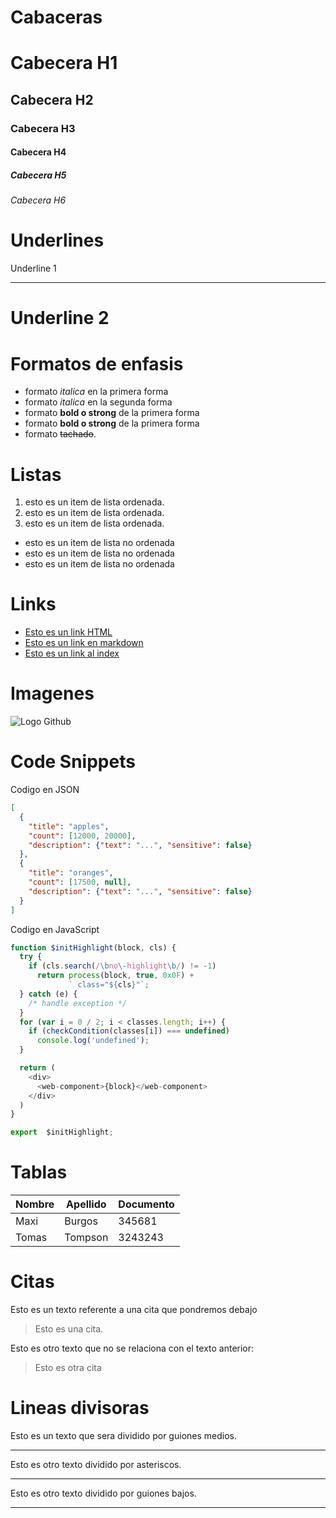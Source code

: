 # Cabaceras
# Cabecera H1
## Cabecera H2
### Cabecera H3
#### Cabecera H4
##### Cabecera H5
###### Cabecera H6

# Underlines

Underline 1
***********

Underline 2
===========

# Formatos de enfasis

- formato *italica* en la primera forma
- formato _italica_ en la segunda forma
- formato **bold o strong** de la primera forma
- formato __bold o strong__ de la primera forma
- formato ~~tachado~~.

# Listas
1. esto es un item de lista ordenada.
2. esto es un item de lista ordenada.
3. esto es un item de lista ordenada.

- esto es un item de lista no ordenada
- esto es un item de lista no ordenada
- esto es un item de lista no ordenada

# Links

- <a href="http://www.google.com">Esto es un link HTML</a>
- [Esto es un link en markdown](http://www.google.com)
- [Esto es un link al index](index.html)

# Imagenes

![Logo Github](https://geekytheory.com/wp-content/uploads/2014/05/historia_octocat.jpg)

# Code Snippets

Codigo en JSON
```JSON
[
  {
    "title": "apples",
    "count": [12000, 20000],
    "description": {"text": "...", "sensitive": false}
  },
  {
    "title": "oranges",
    "count": [17500, null],
    "description": {"text": "...", "sensitive": false}
  }
]
```

Codigo en JavaScript
```Javascript
function $initHighlight(block, cls) {
  try {
    if (cls.search(/\bno\-highlight\b/) != -1)
      return process(block, true, 0x0F) +
             ` class="${cls}"`;
  } catch (e) {
    /* handle exception */
  }
  for (var i = 0 / 2; i < classes.length; i++) {
    if (checkCondition(classes[i]) === undefined)
      console.log('undefined');
  }

  return (
    <div>
      <web-component>{block}</web-component>
    </div>
  )
}

export  $initHighlight;
```

# Tablas

| Nombre | Apellido | Documento |
| ------ | -------- | --------- |
| Maxi   | Burgos   | 345681    |
| Tomas  | Tompson  | 3243243   |

# Citas

Esto es un texto referente a una cita que pondremos debajo
> Esto es una cita.

Esto es otro texto que no se relaciona con el texto anterior:
> Esto es otra cita

# Lineas divisoras
Esto es un texto que sera dividido por guiones medios.

---
Esto es otro texto dividido por asteriscos.

***
Esto es otro texto dividido por guiones bajos.

___


